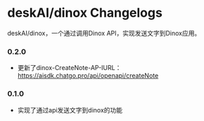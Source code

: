# deskAI/dinox Changelogs

deskAI/dinox，一个通过调用Dinox API，实现发送文字到Dinox应用。

### 0.2.0
- 更新了dinox-CreateNote-AP-IURL：https://aisdk.chatgo.pro/api/openapi/createNote

### 0.1.0
- 实现了通过api发送文字到dinox的功能
